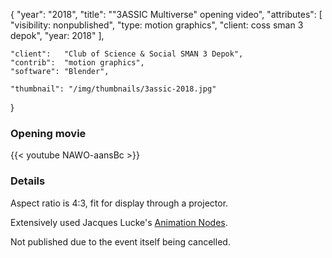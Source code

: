 {
	"year": "2018",
	"title": "\"3ASSIC Multiverse\" opening video",
	"attributes": [
		"visibility: nonpublished",
		"type: motion graphics",
		"client: coss sman 3 depok",
		"year: 2018"
	],
	
	"client":   "Club of Science & Social SMAN 3 Depok",
	"contrib":  "motion graphics",
	"software": "Blender",
	
	"thumbnail": "/img/thumbnails/3assic-2018.jpg"
}

### Opening movie
{{< youtube NAWO-aansBc >}}

### Details
Aspect ratio is 4:3, fit for display through a projector.

Extensively used Jacques Lucke's [Animation Nodes](https://animation-nodes.com/).

Not published due to the event itself being cancelled.
